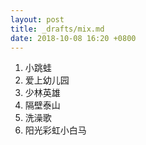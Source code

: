 ```yaml
---
layout: post
title: _drafts/mix.md
date: 2018-10-08 16:20 +0800
---
```


1. 小跳蛙
2. 爱上幼儿园
3. 少林英雄
4. 隔壁泰山
5. 洗澡歌
6. 阳光彩虹小白马
